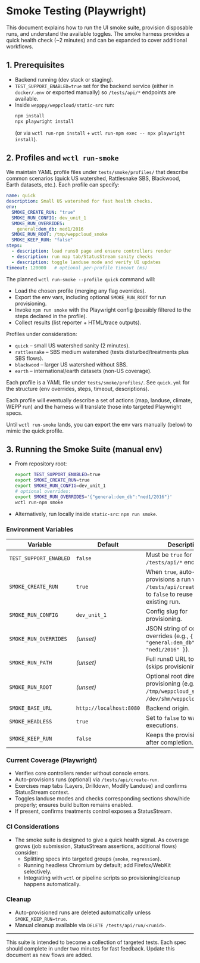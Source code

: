 # Smoke Testing (Playwright)

This document explains how to run the UI smoke suite, provision disposable runs, and understand the available toggles. The smoke harness provides a quick health check (~2 minutes) and can be expanded to cover additional workflows.

## 1. Prerequisites
- Backend running (dev stack or staging).
- `TEST_SUPPORT_ENABLED=true` set for the backend service (either in `docker/.env` or exported manually) so `/tests/api/*` endpoints are available.
- Inside `wepppy/weppcloud/static-src` run:
  ```bash
  npm install
  npx playwright install
  ```
  (or via `wctl run-npm install` + `wctl run-npm exec -- npx playwright install`).

## 2. Profiles and `wctl run-smoke`

We maintain YAML profile files under `tests/smoke/profiles/` that describe common scenarios (quick US watershed, Rattlesnake SBS, Blackwood, Earth datasets, etc.). Each profile can specify:

```yaml
name: quick
description: Small US watershed for fast health checks.
env:
  SMOKE_CREATE_RUN: "true"
  SMOKE_RUN_CONFIG: dev_unit_1
  SMOKE_RUN_OVERRIDES:
    general:dem_db: ned1/2016
  SMOKE_RUN_ROOT: /tmp/weppcloud_smoke
  SMOKE_KEEP_RUN: "false"
steps:
  - description: load runs0 page and ensure controllers render
  - description: run map tab/StatusStream sanity checks
  - description: toggle landuse mode and verify UI updates
timeout: 120000   # optional per-profile timeout (ms)
```

The planned `wctl run-smoke --profile quick` command will:
- Load the chosen profile (merging any flag overrides).
- Export the env vars, including optional `SMOKE_RUN_ROOT` for run provisioning.
- Invoke `npm run smoke` with the Playwright config (possibly filtered to the steps declared in the profile).
- Collect results (list reporter + HTML/trace outputs).

Profiles under consideration:
- `quick` – small US watershed sanity (2 minutes).
- `rattlesnake` – SBS medium watershed (tests disturbed/treatments plus SBS flows).
- `blackwood` – larger US watershed without SBS.
- `earth` – international/earth datasets (non-US coverage).

Each profile is a YAML file under `tests/smoke/profiles/`. See `quick.yml` for the structure (env overrides, steps, timeout, descriptions).

Each profile will eventually describe a set of actions (map, landuse, climate, WEPP run) and the harness will translate those into targeted Playwright specs.

Until `wctl run-smoke` lands, you can export the env vars manually (below) to mimic the quick profile.

## 3. Running the Smoke Suite (manual env)
- From repository root:
  ```bash
  export TEST_SUPPORT_ENABLED=true
  export SMOKE_CREATE_RUN=true
  export SMOKE_RUN_CONFIG=dev_unit_1
  # optional overrides:
  export SMOKE_RUN_OVERRIDES='{"general:dem_db":"ned1/2016"}'
  wctl run-npm smoke
  ```
- Alternatively, run locally inside `static-src`: `npm run smoke`.

### Environment Variables
| Variable | Default | Description |
| --- | --- | --- |
| `TEST_SUPPORT_ENABLED` | `false` | Must be `true` for `/tests/api/*` endpoints. |
| `SMOKE_CREATE_RUN` | `true` | When `true`, auto-provisions a run via `/tests/api/create-run`. Set to `false` to reuse an existing run. |
| `SMOKE_RUN_CONFIG` | `dev_unit_1` | Config slug for provisioning. |
| `SMOKE_RUN_OVERRIDES` | _(unset)_ | JSON string of config overrides (e.g., `{ "general:dem_db": "ned1/2016" }`). |
| `SMOKE_RUN_PATH` | _(unset)_ | Full runs0 URL to test (skips provisioning). |
| `SMOKE_RUN_ROOT` | _(unset)_ | Optional root directory for provisioning (e.g., `/tmp/weppcloud_smoke`, `/dev/shm/weppcloud_smoke`). |
| `SMOKE_BASE_URL` | `http://localhost:8080` | Backend origin. |
| `SMOKE_HEADLESS` | `true` | Set to `false` to watch executions. |
| `SMOKE_KEEP_RUN` | `false` | Keeps the provisioned run after completion. |

### Current Coverage (Playwright)
- Verifies core controllers render without console errors.
- Auto-provisions runs (optional) via `/tests/api/create-run`.
- Exercises map tabs (Layers, Drilldown, Modify Landuse) and confirms StatusStream context.
- Toggles landuse modes and checks corresponding sections show/hide properly; ensures build button remains enabled.
- If present, confirms treatments control exposes a StatusStream.

### CI Considerations
- The smoke suite is designed to give a quick health signal. As coverage grows (job submission, StatusStream assertions, additional flows) consider:
  - Splitting specs into targeted groups (`smoke`, `regression`).
  - Running headless Chromium by default; add Firefox/WebKit selectively.
  - Integrating with `wctl` or pipeline scripts so provisioning/cleanup happens automatically.

### Cleanup
- Auto-provisioned runs are deleted automatically unless `SMOKE_KEEP_RUN=true`.
- Manual cleanup available via `DELETE /tests/api/run/<runid>`.

---

This suite is intended to become a collection of targeted tests. Each spec should complete in under two minutes for fast feedback. Update this document as new flows are added.
